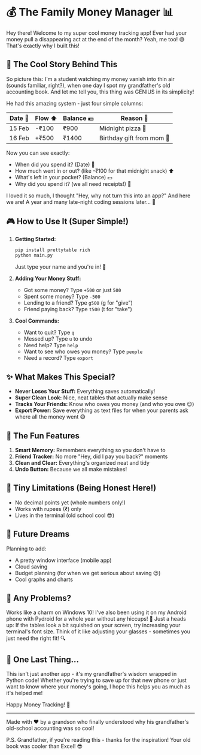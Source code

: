 # 💰 The Family Money Manager 📊

Hey there! Welcome to my super cool money tracking app! Ever had your money pull a disappearing act at the end of the month? Yeah, me too! 😅 That's exactly why I built this!

## 🌟 The Cool Story Behind This

So picture this: I'm a student watching my money vanish into thin air (sounds familiar, right?), when one day I spot my grandfather's old accounting book. And let me tell you, this thing was GENIUS in its simplicity!


He had this amazing system - just four simple columns:

| Date 📅 | Flow ⬆️ | Balance 💵 | Reason 📝 |
|---------|---------|------------|-----------|
| 15 Feb  | -₹100   | ₹900      | Midnight pizza 🍕 |
| 16 Feb  | +₹500   | ₹1400     | Birthday gift from mom 🎁 |

Now you can see exactly:
- When did you spend it? (Date) 📅
- How much went in or out? (like -₹100 for that midnight snack) ⬆️
- What's left in your pocket? (Balance) 💵
- Why did you spend it? (we all need receipts!) 📝


I loved it so much, I thought "Hey, why not turn this into an app?" And here we are! A year and many late-night coding sessions later... 🌙

## 🎮 How to Use It (Super Simple!)

1. **Getting Started:**
   ```bash
   pip install prettytable rich
   python main.py
   ```
   Just type your name and you're in! 🎉

2. **Adding Your Money Stuff:**
   - Got some money? Type `+500` or just `500`
   - Spent some money? Type `-500`
   - Lending to a friend? Type `g500` (g for "give")
   - Friend paying back? Type `t500` (t for "take")

3. **Cool Commands:**
   - Want to quit? Type `q`
   - Messed up? Type `u` to undo
   - Need help? Type `help`
   - Want to see who owes you money? Type `people`
   - Need a record? Type `export`

## ✨ What Makes This Special?

- **Never Loses Your Stuff:** Everything saves automatically!
- **Super Clean Look:** Nice, neat tables that actually make sense
- **Tracks Your Friends:** Know who owes you money (and who you owe 😉)
- **Export Power:** Save everything as text files for when your parents ask where all the money went 😅

## 🎯 The Fun Features

1. **Smart Memory:** Remembers everything so you don't have to
2. **Friend Tracker:** No more "Hey, did I pay you back?" moments
3. **Clean and Clear:** Everything's organized neat and tidy
4. **Undo Button:** Because we all make mistakes! 

## 🚧 Tiny Limitations (Being Honest Here!)

- No decimal points yet (whole numbers only!)
- Works with rupees (₹) only
- Lives in the terminal (old school cool 😎)

## 🔮 Future Dreams

Planning to add:
- A pretty window interface (mobile app)
- Cloud saving
- Budget planning (for when we get serious about saving 😉)
- Cool graphs and charts

## 🐛 Any Problems?

Works like a charm on Windows 10! I've also been using it on my Android phone with Pydroid for a whole year without any hiccups! 📱
Just a heads up: If the tables look a bit squished on your screen, try increasing your terminal's font size. Think of it like adjusting your glasses - sometimes you just need the right fit! 🔍

## 💝 One Last Thing...

This isn't just another app - it's my grandfather's wisdom wrapped in Python code! Whether you're trying to save up for that new phone or just want to know where your money's going, I hope this helps you as much as it's helped me!

Happy Money Tracking! 🎉

---
Made with ❤️ by a grandson who finally understood why his grandfather's old-school accounting was so cool!

P.S. Grandfather, if you're reading this - thanks for the inspiration! Your old book was cooler than Excel! 😎
